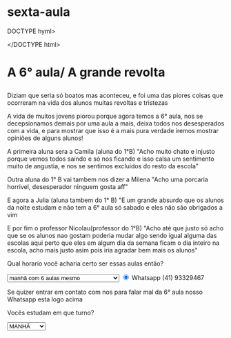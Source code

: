 # sexta-aula

DOCTYPE hyml>

</DOCTYPE html><!DOCTYPE hyml>
<head>
<p><h1><strong> A 6° aula/ A grande revolta</p></head></strong></h1>
<body>
<p>Diziam que seria só boatos mas aconteceu, e foi uma das piores coisas que ocorreram na vida dos alunos muitas revoltas e tristezas</p>
<p>A vida de muitos jovens piorou porque agora temos a 6° aula, nos se decepsionamos demais por uma aula a mais, deixa todos nos desesperados com a vida, e para mostrar que isso é a mais pura verdade iremos mostrar opiniões de alguns alunos!</p>
<p>A primeira aluna sera a Camila (aluna do 1°B) "Acho muito chato e injusto porque vemos todos saíndo e só nos ficando e isso calsa um sentimento muito  de angustia, e nos se sentimos excluidos do resto da escola"</p>
<p>Outra aluna do 1° B vai tambem nos dizer a Milena "Acho uma porcaria horrivel, desesperador ninguem gosta aff"</p>
<p> E agora a Julia (aluna tambem do 1° B) "E um grande absurdo que os alunos da noite estudam e não tem a 6° aula só sabado e eles não são obrigados a vim</p>
<p>E por fim o professor Nicolau(professor do 1°B) "Acho até que justo só acho que se os alunos nao gostam poderia mudar algo sendo igual alguma das escolas aqui perto que eles em algum dia da semana ficam o dia inteiro na escola, acho mais justo asim pois iria agradar bem mais os alunos"</p>
</body>
<div>
	<p>Qual horario você acharia certo ser essas aulas então?</p><select
	<option>manhã so que somente 5 aulas</option>
	<option>manhã com 6 aulas mesmo</option>
	<option>noite só com 6 aulas, e começava antes</option>
	<option>um dia da semana ser o dia inteiro</option></select>
	<label for="radio-whatsapp"><input type="radio" name="contato"="whatsapp" id="radio-whatsapp" checked> Whatsapp (41) 93329467</label>
</div>
<p> Se quizer entrar em contato com nos para falar mal da 6° aula nosso Whatsapp esta logo acima </p> 
<div>
	<p>Vocẽs estudam em que turno?</p><select>
<option>MANHÃ</option>
<option>TARDE</option>
<option>NOITE</option>
<option>INTEGRAL</option></select>
</div>
</DOCTYPE html>

